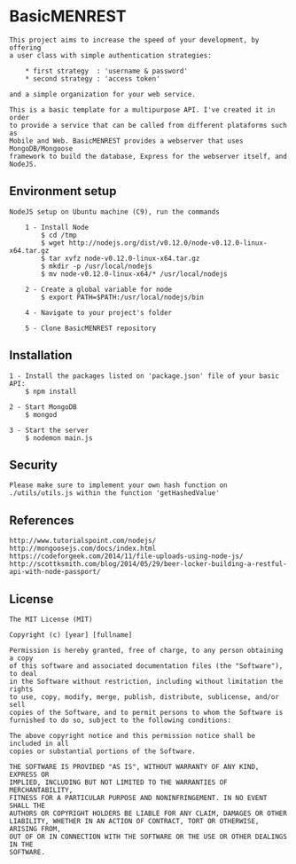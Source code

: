 # BasicMENREST

    This project aims to increase the speed of your development, by offering
    a user class with simple authentication strategies:
        
        * first strategy  : 'username & password'
        * second strategy : 'access token'
        
    and a simple organization for your web service.

    This is a basic template for a multipurpose API. I've created it in order
    to provide a service that can be called from different plataforms such as 
    Mobile and Web. BasicMENREST provides a webserver that uses MongoDB/Mongoose 
    framework to build the database, Express for the webserver itself, and 
    NodeJS.
    

## Environment setup

    NodeJS setup on Ubuntu machine (C9), run the commands
    
        1 - Install Node
            $ cd /tmp
            $ wget http://nodejs.org/dist/v0.12.0/node-v0.12.0-linux-x64.tar.gz
            $ tar xvfz node-v0.12.0-linux-x64.tar.gz
            $ mkdir -p /usr/local/nodejs
            $ mv node-v0.12.0-linux-x64/* /usr/local/nodejs
        
        2 - Create a global variable for node
            $ export PATH=$PATH:/usr/local/nodejs/bin
        
        4 - Navigate to your project's folder
        
        5 - Clone BasicMENREST repository
    
    
## Installation

    1 - Install the packages listed on 'package.json' file of your basic API:
        $ npm install
        
    2 - Start MongoDB
        $ mongod
        
    3 - Start the server
        $ nodemon main.js
    
    
## Security
    
    Please make sure to implement your own hash function on ./utils/utils.js within the function 'getHashedValue'


## References
    http://www.tutorialspoint.com/nodejs/
    http://mongoosejs.com/docs/index.html
    https://codeforgeek.com/2014/11/file-uploads-using-node-js/
    http://scottksmith.com/blog/2014/05/29/beer-locker-building-a-restful-api-with-node-passport/


## License

    The MIT License (MIT)

    Copyright (c) [year] [fullname]
    
    Permission is hereby granted, free of charge, to any person obtaining a copy
    of this software and associated documentation files (the "Software"), to deal
    in the Software without restriction, including without limitation the rights
    to use, copy, modify, merge, publish, distribute, sublicense, and/or sell
    copies of the Software, and to permit persons to whom the Software is
    furnished to do so, subject to the following conditions:
    
    The above copyright notice and this permission notice shall be included in all
    copies or substantial portions of the Software.
    
    THE SOFTWARE IS PROVIDED "AS IS", WITHOUT WARRANTY OF ANY KIND, EXPRESS OR
    IMPLIED, INCLUDING BUT NOT LIMITED TO THE WARRANTIES OF MERCHANTABILITY,
    FITNESS FOR A PARTICULAR PURPOSE AND NONINFRINGEMENT. IN NO EVENT SHALL THE
    AUTHORS OR COPYRIGHT HOLDERS BE LIABLE FOR ANY CLAIM, DAMAGES OR OTHER
    LIABILITY, WHETHER IN AN ACTION OF CONTRACT, TORT OR OTHERWISE, ARISING FROM,
    OUT OF OR IN CONNECTION WITH THE SOFTWARE OR THE USE OR OTHER DEALINGS IN THE
    SOFTWARE.